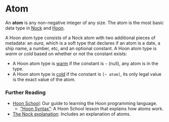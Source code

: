 # Atom

An **atom** is any non-negative integer of any size. The atom is the most basic data type in [Nock](/glossary/nock) and [Hoon](/glossary/hoon).

A Hoon atom type consists of a Nock atom with two additional pieces of metadata: an _aura_, which is a soft type that declares if an atom is a date, a ship name, a number, etc, and an optional constant. A Hoon atom type is _warm_ or _cold_ based on whether or not the constant exists:

- A Hoon atom type is [warm](/glossary/warm-atom) if the constant is `~` (null), any atom is in the type.
- A Hoon atom type is [cold](/glossary/cold-atom) if the constant is `[~ atom]`, its only legal value is the exact value of the atom.

### Further Reading

- [Hoon School](/courses/hoon-school/): Our guide to learning the Hoon programming language.
  - [“Hoon Syntax”](/courses/hoon-school/B-syntax#nouns): A Hoon School lesson that explains how atoms work.
- [The Nock explanation](/language/nock/reference/specification): Includes an explanation of atoms.
